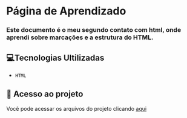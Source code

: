# Página de Aprendizado

### Este documento é o meu segundo contato com html, onde aprendi sobre marcações e a estrutura do HTML.

## 💻Tecnologias Ultilizadas

- ``HTML``

## 📁 Acesso ao projeto

Você pode acessar os arquivos do projeto clicando [aqui](https://github.com/samleurn/learn-page)
